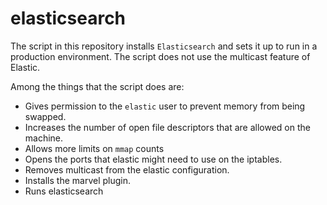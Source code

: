 # elasticsearch
The script in this repository installs `Elasticsearch` and sets it up to run in a production environment.  The script does not use the multicast feature of Elastic.

Among the things that the script does are:
- Gives permission to the `elastic` user to prevent memory from being swapped.
- Increases the number of open file descriptors that are allowed on the machine.
- Allows more limits on `mmap` counts
- Opens the ports that elastic might need to use on the iptables.
- Removes multicast from the elastic configuration.
- Installs the marvel plugin.
- Runs elasticsearch
